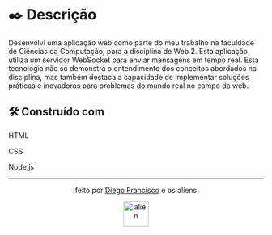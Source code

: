 # ✒️ Descrição

Desenvolvi uma aplicação web como parte do meu trabalho na faculdade de Ciências da Computação, para a disciplina de Web 2. Esta aplicação utiliza um servidor WebSocket para enviar mensagens em tempo real. Esta tecnologia não só demonstra o entendimento dos conceitos abordados na disciplina, mas também destaca a capacidade de implementar soluções práticas e inovadoras para problemas do mundo real no campo da web.

## 🛠️ Construído com
HTML 

CSS

Node.js

 

---
<div align="center">
 <p>
  feito por <a href="https://github.com/dieg0x20">Diego Francisco</a> e os aliens
</p>
  <img style="width: 50px;" src="https://lowsec-community.vercel.app/assets/alien.png" alt="alien"/>
</div>
